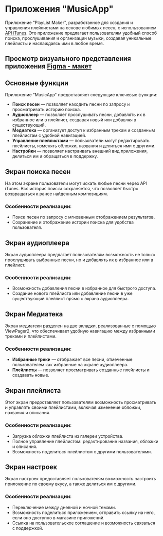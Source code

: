 # Приложения "MusicApp"

Приложение "PlayList Maker", разработанное для создания и управления плейлистами на основе любимых песен, с использованием [API iTunes](https://developer.apple.com/library/archive/documentation/AudioVideo/Conceptual/iTuneSearchAPI/Searching.html#//apple_ref/doc/uid/TP40017632-CH5-SW1). Это приложение предлагает пользователям удобный способ поиска, прослушивания и организации музыки, создавая уникальные плейлисты и наслаждаясь ими в любое время.

## Просмотр визуального представления приложения [Figma - макет](https://www.figma.com/design/k9z167lAABCA7wt8gONM14/Playlist-Maker-(YP)?node-id=470-24126&t=mh3cQ3AYrVCI2Daz-0)

## Основные функции

Приложение "MusicApp" предоставляет следующие ключевые функции:

- **Поиск песен** — позволяет находить песни по запросу и просматривать историю поиска.
- **Аудиоплеер** — позволяет прослушивать песни, добавлять их в избранное или в плейлист, создавая новый или добавляя в существующий.
- **Медиатека** — организует доступ к избранным трекам и созданным плейлистам с удобной навигацией.
- **Управление плейлистами** — пользователи могут редактировать плейлисты, изменять обложки, названия и делиться ими с другими.
- **Настройки** — позволяет настраивать внешний вид приложения, делиться им и обращаться в поддержку.

## Экран поиска песен

На этом экране пользователи могут искать любые песни через API iTunes. Вся история поиска сохраняется, что позволяет быстро возвращаться к ранее найденным композициям.

### Особенности реализации:
- Поиск песен по запросу с мгновенным отображением результатов.
- Сохранение и отображение истории поиска для удобства пользователя.

## Экран аудиоплеера

Экран аудиоплеера предлагает пользователям возможность не только прослушивать выбранные песни, но и добавлять их в избранное или в плейлист.

### Особенности реализации:
- Возможность добавления песни в избранное для быстрого доступа.
- Создание нового плейлиста или добавление песни в уже существующий плейлист прямо с экрана аудиоплеера.

## Экран Медиатека

Экран медиатеки разделен на две вкладки, реализованные с помощью ViewPager2, что обеспечивает удобную навигацию между избранными треками и плейлистами.

### Особенности реализации:
- **Избранные треки** — отображает все песни, отмеченные пользователем как избранные на экране аудиоплеера.
- **Плейлисты** — позволяет просматривать созданные плейлисты и создавать новые.

## Экран плейлиста

Этот экран предоставляет пользователям возможность просматривать и управлять своими плейлистами, включая изменение обложки, названия и описания.

### Особенности реализации:
- Загрузка обложки плейлиста из галереи устройства.
- Полное управление плейлистом: редактирование названия, обложки и описания.
- Возможность поделиться плейлистом с другими пользователями.

## Экран настроек

Экран настроек предоставляет пользователям возможность настроить приложение по своему вкусу, а также делиться им с другими.

### Особенности реализации:
- Переключение между дневной и ночной темами.
- Возможность поделиться приложением, отправить ссылку на него, если оно доступно в магазине приложений.
- Ссылка на пользовательское соглашение и возможность связаться с поддержкой.
